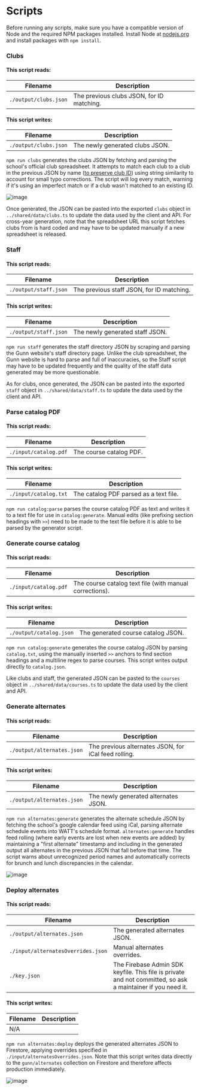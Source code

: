 # Scripts

Before running any scripts, make sure you have a compatible version of Node and the required NPM packages installed. 
Install Node at [nodejs.org](https://nodejs.org/) and install packages with `npm install`.

### Clubs

#### This script reads:
| Filename              | Description                               |
|-----------------------|-------------------------------------------|
| `./output/clubs.json` | The previous clubs JSON, for ID matching. |

#### This script writes:
| Filename              | Description                     |
|-----------------------|---------------------------------|
| `./output/clubs.json` | The newly generated clubs JSON. |

`npm run clubs` generates the clubs JSON by fetching and parsing the school's official club spreadsheet. It attempts
to match each club to a club in the previous JSON by name ([to preserve club ID](https://github.com/GunnWATT/watt/blob/main/scripts/genClubs.ts#L35-L36)) 
using string similarity to account for small typo corrections. The script will log every match, warning if it's using an 
imperfect match or if a club wasn't matched to an existing ID.

![image](https://user-images.githubusercontent.com/60120929/166117012-a3d04f1c-31a5-44a3-92d5-f870f78e0d80.png)

Once generated, the JSON can be pasted into the exported `clubs` object in `../shared/data/clubs.ts` to update the data
used by the client and API. For cross-year generation, note that the spreadsheet URL this script fetches clubs from is hard coded 
and may have to be updated manually if a new spreadsheet is released.

### Staff

#### This script reads:
| Filename              | Description                               |
|-----------------------|-------------------------------------------|
| `./output/staff.json` | The previous staff JSON, for ID matching. |

#### This script writes:
| Filename              | Description                     |
|-----------------------|---------------------------------|
| `./output/staff.json` | The newly generated staff JSON. |

`npm run staff` generates the staff directory JSON by scraping and parsing the Gunn website's staff directory page. Unlike
the club spreadsheet, the Gunn website is hard to parse and full of inaccuracies, so the Staff script may have to be 
updated frequently and the quality of the staff data generated may be more questionable.

<!-- TODO: image -->

As for clubs, once generated, the JSON can be pasted into the exported `staff` object in `../shared/data/staff.ts` to 
update the data used by the client and API.

### Parse catalog PDF

#### This script reads:
| Filename              | Description             |
|-----------------------|-------------------------|
| `./input/catalog.pdf` | The course catalog PDF. |

#### This script writes:
| Filename              | Description                            |
|-----------------------|----------------------------------------|
| `./input/catalog.txt` | The catalog PDF parsed as a text file. |

`npm run catalog:parse` parses the course catalog PDF as text and writes it to a text file for use in `catalog:generate`.
Manual edits (like prefixing section headings with `>>`) need to be made to the text file before it is able to be parsed
by the generator script.

### Generate course catalog

#### This script reads:
| Filename              | Description                                             |
|-----------------------|---------------------------------------------------------|
| `./input/catalog.pdf` | The course catalog text file (with manual corrections). |

#### This script writes:
| Filename                | Description                        |
|-------------------------|------------------------------------|
| `./output/catalog.json` | The generated course catalog JSON. |

`npm run catalog:generate` generates the course catalog JSON by parsing `catalog.txt`, using the manually inserted `>>` 
anchors to find section headings and a multiline regex to parse courses. This script writes output directly to `catalog.json`.

<!-- image? -->

Like clubs and staff, the generated JSON can be pasted to the `courses` object in `../shared/data/courses.ts` to update the
data used by the client and API.

### Generate alternates

#### This script reads:
| Filename                   | Description                                          |
|----------------------------|------------------------------------------------------|
| `./output/alternates.json` | The previous alternates JSON, for iCal feed rolling. |

#### This script writes:
| Filename                   | Description                          |
|----------------------------|--------------------------------------|
| `./output/alternates.json` | The newly generated alternates JSON. |

<!-- TODO: retake screenshot with updated script name? -->
`npm run alternates:generate` generates the alternate schedule JSON by fetching the school's google calendar feed using iCal,
parsing alternate schedule events into WATT's schedule format. `alternates:generate` handles feed rolling (where early events 
are lost when new events are added) by maintaining a "first alternate" timestamp and including in the generated output 
all alternates in the previous JSON that fall before that time. The script warns about unrecognized period names and 
automatically corrects for brunch and lunch discrepancies in the calendar.

![image](https://user-images.githubusercontent.com/60120929/166118909-c13cbc08-de76-4596-8971-a4c55d8a6419.png)

### Deploy alternates

#### This script reads:
| Filename                           | Description                                                                                                 |
|------------------------------------|-------------------------------------------------------------------------------------------------------------|
| `./output/alternates.json`         | The generated alternates JSON.                                                                              |
| `./input/alternatesOverrides.json` | Manual alternates overrides.                                                                                |
| `./key.json`                       | The Firebase Admin SDK keyfile. This file is private and not committed, so ask a maintainer if you need it. |

#### This script writes:
| Filename | Description |
|----------|-------------|
| N/A      |             |

<!-- TODO: retake screenshot with updated script name? -->
`npm run alternates:deploy` deploys the generated alternates JSON to Firestore, applying overrides specified in 
`./input/alternatesOverrides.json`. Note that this script writes data directly to the `gunn/alternates` collection on
Firestore and therefore affects production immediately.

![image](https://user-images.githubusercontent.com/60120929/166118879-146d8a8b-7c0c-477f-a558-5a40527a3da7.png)
